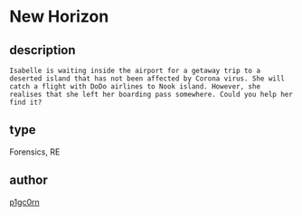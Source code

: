 # New Horizon

## description
```
Isabelle is waiting inside the airport for a getaway trip to a deserted island that has not been affected by Corona virus. She will catch a flight with DoDo airlines to Nook island. However, she realises that she left her boarding pass somewhere. Could you help her find it?
```
## type
Forensics, RE

## author
[p1gc0rn](https://github.com/p1gc0rn)
